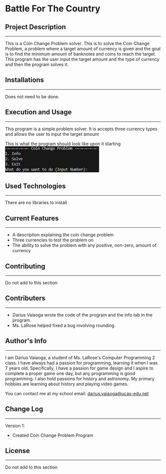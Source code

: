 # Battle For The Country

## Project Description
---
This is a Coin Change Problem solver. This is to solve the Coin Change Problem, a problem where a target amount of currency is given and the goal is to find the minimum amount of banknotes and coins to reach the target. This program has the user input the target amount and the type of currency and then the program solves it.

## Installations
---
Does not need to be done. 

## Execution and Usage
---
This program is a simple problem solver. It is accepts three currency types and allows the user to input the target amount

This is what the program should look like upon it starting
![image](https://github.com/UCAS-DV/CP2-Projects/blob/main/March/CoinProblemSolver/Screenshot%202025-03-26%20102911.png)

## Used Technologies
---
There are no libraries to install   

## Current Features
---
+ A description explaining the coin change problem
+ Three currencies to test the problem on
+ The ability to solve the problem with any positive, non-zero, amount of currency  

## Contributing
---
Do not add to this section  

## Contributers
---
+ Darius Vaiaoga wrote the code of the program and the info tab in the program.
+ Ms. LaRose helped fixed a bug involving rounding.

## Author's Info
---
I am Darius Vaiaoga, a student of Ms. LaRose's Computer Programming 2 class. I have always had a passion for programming, learning it when I was 7 years old. Specifically, I have a passion for game design and I aspire to complete a proper game one day, but any programming is good programming. I also hold passions for history and astronomy. My primary hobbies are learning about history and playing video games.

You can contact me at my school email: darius.vaiaoga@ucas-edu.net  

## Change Log
---
Version 1:
+ Created Coin Change Problem Program

## License
---
Do not add to this section
